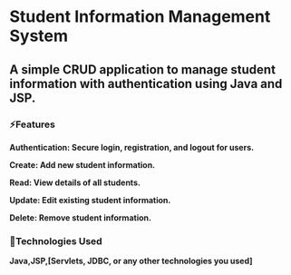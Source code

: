 # Student Information Management System
## A simple CRUD application to manage student information with authentication using Java and JSP.

### ⚡Features

**Authentication: Secure login, registration, and logout for users.**

**Create: Add new student information.**

**Read: View details of all students.**

**Update: Edit existing student information.**

**Delete: Remove student information.**



### 🌱Technologies Used

**Java,JSP,[Servlets, JDBC, or any other technologies you used]**
